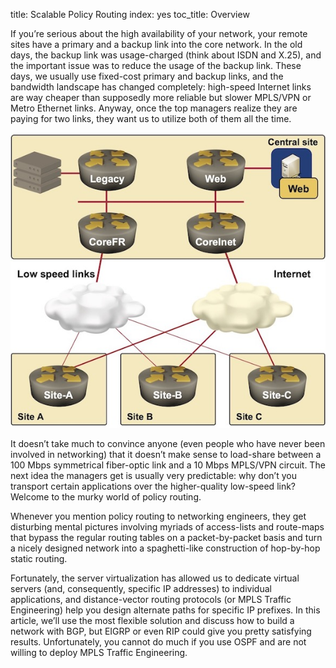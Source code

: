 title: Scalable Policy Routing
index: yes
toc_title: Overview

If you’re serious about the high availability of your network, your remote sites have a primary and a backup link into the core network. In the old days, the backup link was usage-charged (think about ISDN and X.25), and the important issue was to reduce the usage of the backup link. These days, we usually use fixed-cost primary and backup links, and the bandwidth landscape has changed completely: high-speed Internet links are way cheaper than supposedly more reliable but slower MPLS/VPN or Metro Ethernet links. Anyway, once the top managers realize they are paying for two links, they want us to utilize both of them all the time.

![Network diagram](network-diagram.jpg)

It doesn’t take much to convince anyone (even people who have never been involved in networking) that it doesn’t make sense to load-share between a 100 Mbps symmetrical fiber-optic link and a  10 Mbps MPLS/VPN circuit. The next idea the managers get is usually very predictable: why don’t you transport certain applications over the higher-quality low-speed link? Welcome to the murky world of policy routing.

Whenever you mention policy routing to networking engineers, they get disturbing mental pictures involving myriads of access-lists and route-maps that bypass the regular routing tables on a packet-by-packet basis and turn a nicely designed network into a spaghetti-like construction of hop-by-hop static routing. 

Fortunately, the server virtualization has allowed us to dedicate virtual servers (and, consequently, specific IP addresses) to individual applications, and distance-vector routing protocols (or MPLS Traffic Engineering) help you design alternate paths for specific IP prefixes. In this article, we’ll use the most flexible solution and discuss how to build a network with BGP, but EIGRP or even RIP could give you pretty satisfying results. Unfortunately, you cannot do much if you use OSPF and are not willing to deploy MPLS Traffic Engineering.
